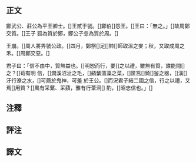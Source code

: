 ## 正文
鄭武公、莊公為平王卿士。[]王貳于虢。[]鄭伯[]怨王。[]王曰：「無之。」[]故周鄭交質。[]王子
狐為質於鄭，鄭公子忽為質於周。[]

王崩。[]周人將畀虢公政。[]四月，鄭祭[]足[]帥[]師取溫之麥；秋，又取成周之禾。[]周鄭交惡。[]

君子曰：「信不由中，質無益也。[]明恕而行，要[]之以禮，雖無有質，誰能間[]之？[]苟有明
信，[]澗溪沼沚之毛，[]蘋蘩薀藻之菜，[]筐筥[]錡[]釜之器，[]潢[]汙行潦之水，[]可薦於鬼神，可羞
於王公。[]而況君子結二國之信，行之以禮，又焉[]用質？[]風有采蘩、采蘋，雅有行葦泂[]
酌，[]昭忠信也。」[]

## 注釋

## 評注

## 譯文
